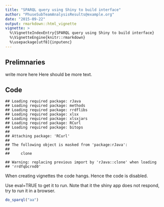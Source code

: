 ```yaml
---
title: "SPARQL query using Shiny to build interface"
author: "PhuseSubTeamAnalysisResults@example.org"
date: "2015-09-22"
output: rmarkdown::html_vignette
vignette: >
  %\VignetteIndexEntry{SPARQL query using Shiny to build interface}
  %\VignetteEngine{knitr::rmarkdown}
  %\usepackage[utf8]{inputenc}
---
```



## Prelimnaries
write more here
Here should be more text.
## Code



```
## Loading required package: rJava
## Loading required package: methods
## Loading required package: rrdflibs
## Loading required package: xlsx
## Loading required package: xlsxjars
## Loading required package: RCurl
## Loading required package: bitops
## 
## Attaching package: 'RCurl'
## 
## The following object is masked from 'package:rJava':
## 
##     clone
```

```
## Warning: replacing previous import by 'rJava::clone' when loading
## 'rrdfqbcrnd0'
```

When creating vignettes the code hangs. Hence the code is disabled.

Use eval=TRUE to get it to run. Note that it the shiny app does not respond, try to run it in a browser.


```r
do_sparql("aa")
```
